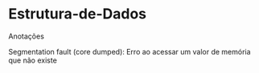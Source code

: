 # Estrutura-de-Dados

Anotações

Segmentation fault (core dumped): Erro ao acessar um valor de memória que não existe
